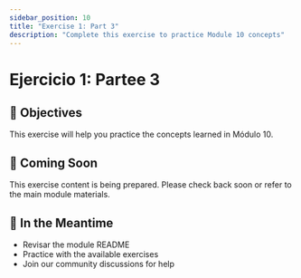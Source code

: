 ```yaml
---
sidebar_position: 10
title: "Exercise 1: Part 3"
description: "Complete this exercise to practice Module 10 concepts"
---
```


# Ejercicio 1: Partee 3

## 🎯 Objectives

This exercise will help you practice the concepts learned in Módulo 10.

## 📝 Coming Soon

This exercise content is being prepared. Please check back soon or refer to the main module materials.

## 🚀 In the Meantime

- Revisar the module README
- Practice with the available exercises
- Join our community discussions for help
